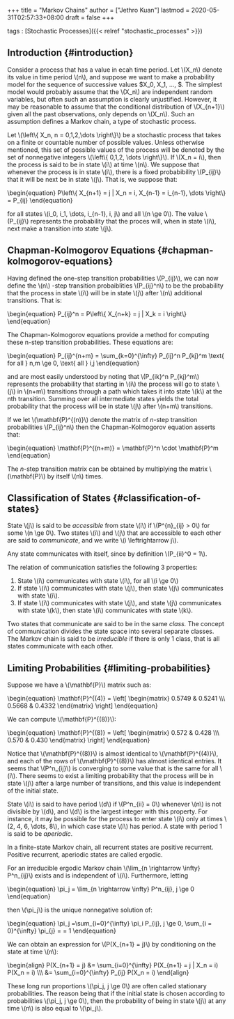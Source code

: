 +++
title = "Markov Chains"
author = ["Jethro Kuan"]
lastmod = 2020-05-31T02:57:33+08:00
draft = false
+++

tags
: [Stochastic Processes]({{< relref "stochastic_processes" >}})

## Introduction {#introduction}

Consider a process that has a value in ecah time period. Let \\(X_n\\)
denote its value in time period \\(n\\), and suppose we want to make a
probability model for the sequence of successive values $X\_0, X\_1,
&hellip;, $. The simplest model would probably assume that the \\(X_n\\) are
independent random variables, but often such an assumption is clearly
unjustified. However, it may be reasonable to assume that the
conditional distribution of \\(X\_{n+1}\\) given all the past observations,
only depends on \\(X_n\\). Such an assumption defines a Markov chain, a
type of stochastic process.

Let \\(\left\\{ X_n, n = 0,1,2,\dots \right\\}\\) be a stochastic process
that takes on a finite or countable number of possible values. Unless
otherwise mentioned, this set of possible values of the process will
be denoted by the set of nonnegative integers \\(\left\\{ 0,1,2, \dots
\right\\}\\). If \\(X_n = i\\), then the process is said to be in state \\(i\\)
at time \\(n\\). We suppose that whenever the process is in state \\(i\\),
there is a fixed probabibility \\(P\_{ij}\\) that it will be next be in
state \\(j\\). That is, we suppose that:

\begin{equation}
P\left\\{ X\_{n+1} = j | X_n = i, X\_{n-1} = i\_{n-1}, \dots \right\\} = P\_{ij}
\end{equation}

for all states \\(i_0, i_1, \dots, i\_{n-1}, i, j\\) and all \\(n \ge 0\\). The
value \\(P\_{ij}\\) represents the probability that the proces will, when
in state \\(i\\), next make a transition into state \\(j\\).

## Chapman-Kolmogorov Equations {#chapman-kolmogorov-equations}

Having defined the one-step transition probabilities \\(P\_{ij}\\), we can
now define the \\(n\\) -step transition probaiblities \\(P\_{ij}^n\\) to be the
probability that the process in state \\(i\\) will be in state \\(j\\) after
\\(n\\) additional transitions. That is:

\begin{equation}
P\_{ij}^n = P\left\\{ X\_{n+k} = j | X_k = i \right\\}
\end{equation}

The Chapman-Kolmogorov equations provide a method for computing these
n-step transition probabilities. These equations are:

\begin{equation}
P\_{ij}^{n+m} = \sum\_{k=0}^{\infty} P\_{ij}^n P\_{kj}^m \text{ for all
} n,m \ge 0, \text{ all } i,j
\end{equation}

and are most easily understood by noting that \\(P\_{ik}^n P\_{kj}^m\\)
represents the probability that starting in \\(i\\) the process will go to
state \\(j\\) in \\(n+m\\) transitions through a path which takes it into
state \\(k\\) at the nth transition. Summing over all intermediate states
yields the total probability that the process will be in state \\(j\\)
after \\(n+m\\) transitions.

If we let \\(\mathbf{P}^{(n)}\\) denote the matrix of $n$-step transition
probabilities \\(P\_{ij}^n\\) then the Chapman-Kolmogorov equation asserts
that:

\begin{equation}
\mathbf{P}^{(n+m)} = \mathbf{P}^n \cdot \mathbf{P}^m
\end{equation}

The $n$-step transition matrix can be obtained by multiplying the
matrix \\(\mathbf{P}\\) by itself \\(n\\) times.

## Classification of States {#classification-of-states}

State \\(j\\) is said to be _accessible_ from state \\(i\\) if \\(P^{n}\_{ij} > 0\\)
for some \\(n \ge 0\\). Two states \\(i\\) and \\(j\\) that are accessible to each
other are said to _communicate_, and we write \\(i \leftrightarrow j\\).

Any state communicates with itself, since by definition \\(P\_{ii}^0 =
1\\).

The relation of communication satisfies the following 3 properties:

1.  State \\(i\\) communicates with state \\(i\\), for all \\(i \ge 0\\)
2.  If state \\(i\\) communicates with state \\(j\\), then state \\(j\\)
    communicates with state \\(i\\).
3.  If state \\(i\\) communicates with state \\(j\\), and state \\(j\\)
    communicates with state \\(k\\), then state \\(i\\) communicates with state
    \\(k\\).

Two states that communicate are said to be in the same _class._ The
concept of communication divides the state space into several separate
classes. The Markov chain is said to be _irreducible_ if there is only 1
class, that is all states communicate with each other.

## Limiting Probabilities {#limiting-probabilities}

Suppose we have a \\(\mathbf{P}\\) matrix such as:

\begin{equation}
\mathbf{P}^{(4)} = \left[ \begin{matrix}
0.5749 & 0.5241 \\\\\\
0.5668 & 0.4332
\end{matrix} \right]
\end{equation}

We can compute \\(\mathbf{P}^{(8)}\\):

\begin{equation}
\mathbf{P}^{(8)} = \left[ \begin{matrix}
0.572 & 0.428 \\\\\\
0.570 & 0.430
\end{matrix} \right]
\end{equation}

Notice that \\(\mathbf{P}^{(8)}\\) is almost identical to
\\(\mathbf{P}^{(4)}\\), and each of the rows of \\(\mathbf{P}^{(8)}\\) has
almost identical entries. It seems that \\(P^n\_{ij}\\) is converging to
some value that is the same for all \\(i\\). There seems to exist a
limiting probability that the process will be in state \\(j\\) after a
large number of transitions, and this value is independent of the
initial state.

State \\(i\\) is said to have period \\(d\\) if \\(P^n\_{ii} = 0\\) whenever \\(n\\) is
not divisible by \\(d\\), and \\(d\\) is the largest integer with this
property. For instance, it may be possible for the process to enter
state \\(i\\) only at times \\(2, 4, 6, \dots, 8\\), in which case state \\(i\\)
has period. A state with period 1 is said to be _aperiodic_.

In a finite-state Markov chain, all recurrent states are positive
recurrent. Positive recurrent, aperiodic states are called ergodic.

<div class="theorem">
  <div></div>

For an irreducible ergodic Markov chain \\(\lim\_{n \rightarrow \infty}
P^n\_{ij}\\) exists and is independent of \\(i\\). Furthermore, letting

\begin{equation}
\pi_j = \lim\_{n \rightarrow \infty} P^n\_{ij}, j \ge 0
\end{equation}

then \\(\pi_j\\) is the unique nonnegative solution of:

\begin{equation}
\pi_j =\sum\_{i=0}^{\infty} \pi_i P\_{ij}, j \ge 0, \sum\_{i =
0}^{\infty} \pi\_{j} = = 1
\end{equation}

</div>

We can obtain an expression for \\(P(X\_{n+1} = j)\\) by conditioning on
the state at time \\(n\\):

\begin{align}
P(X\_{n+1} = j) &= \sum\_{i=0}^{\infty} P(X\_{n+1} = j | X_n = i)
P(X_n = i) \\\\\\
&= \sum\_{i=0}^{\infty} P\_{ij} P(X_n = i)
\end{align}

These long run proportions \\(\pi_j, j \ge 0\\) are often called
stationary probabilities. The reason being that if the initial state
is chosen according to probabilities \\(\pi_j, j \ge 0\\), then the
probability of being in state \\(j\\) at any time \\(n\\) is also equal to
\\(\pi_j\\).
